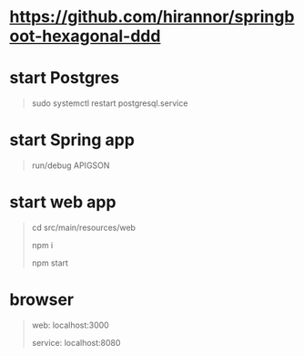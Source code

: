 # https://github.com/hirannor/springboot-hexagonal-ddd

# start Postgres
> sudo systemctl restart postgresql.service

# start Spring app
> run/debug APIGSON

# start web app
> cd src/main/resources/web
> 
> npm i
> 
> npm start


# browser
>  web: localhost:3000
> 
> service: localhost:8080


